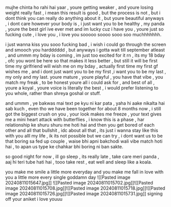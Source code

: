 mujhe chinta ho rahi hai yaar , youre getting weaker , and youre losing weight really fast , i mean this result is good , but the process is not , but i dont think you can really do anything about it , but youre beautiful anyways , i dont care however your body is , i just want you to be healthy , my panda , youre the best girl ive ever met and im lucky cuz i have you , youre just so fucking cute , i love you , i love you sooooo soooo sooo soo muchhhhhhh.

i just wanna kiss you sooo fucking bad , i wish i could go through the screen and smooch you hardddddd , but anyways i gotta wait till september atleast , and ummm my bday is coming , im just too excited for it rn , its my 18 bday , ofc you wont be here so that makes it less better , but still it will be first time my girlfriend will wish me on my bday , actually first time my first gf wishes me , and i dont just want you to be my first ,i want you to be my last , my only and my last. youre mature , youre playful , you have that vibe , you match my freak , to be honest youre all i could ask for , and best of all , youre a koyal , youre voice is literally the best , i would prefer listening to you whole, rather than shreya goshal or stuff.

and ummm , ye bakwas mai text pe kyu ni kar pata , yaha hi aake nikalta hai sab kuch , even tho we have been together for about 8 months now , i still got the biggest crush on you , your look makes me freeze , your text gives me a mini heart attack with butterflies , i know this is a phase , har relationship ke shuru shuru me hoti hai and then you get bored of each other and all that bullshit , idc about all that , its just i wanna stay like this with you alll my life , ik its not possible but we can try , i dont want us to be that boring sa fed up couple , waise bhi apni bakchodi wali vibe match hoti hai , to apan us type ke chahkar bhi boring ni ban sakte.

so good night for now , ill go sleep , its really late , take care meri panda , aaj hi teri tube hati hai , tooo take rest , eat well and sleep like a koala.

you make me smile a little more everyday 
and you make me fall in love with you a little more 
every single goddamn day
![[Pasted image 20240811015647.jpg]]
![[Pasted image 20240811015702.jpg]]![[Pasted image 20240811015708.jpg]]![[Pasted image 20240811015718.jpg]]![[Pasted image 20240811015726.jpg]]![[Pasted image 20240811015731.jpg]]
signing off
your aniket
i love youuu